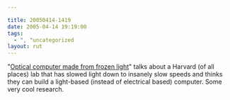 ```yaml
---

title: 20050414-1419
date: 2005-04-14 19:19:00
tags:
  - ", "uncategorized
layout: rut
---
```


<p> "<a href="http://www.physorg.com/news3679.html">Optical computer
made from frozen light</a>" talks about a Harvard (of all places)
lab that has slowed light down to insanely slow speeds and thinks
they can build a light-based (instead of electrical based) computer.
Some very cool research.</p>


